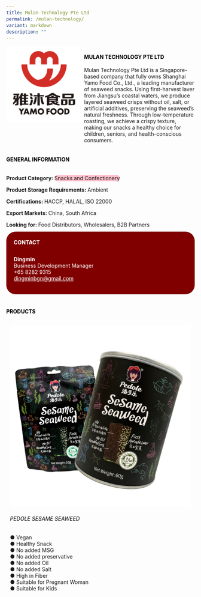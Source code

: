 ```yaml
---
title: Mulan Technology Pte Ltd
permalink: /mulan-technology/
variant: markdown
description: ""
---
```

<div class="flex-paragraph">
	<div style="display: flex; flex-wrap: wrap;" class="flex-container">
		<div style="flex: 1 1 40%; display: block;" class="card sgds">
			<img src="/images/Mulan%20Technology/mulan_technology_logo.png">
		</div>
		<div style="flex: 1 1 58%; display: block; margin-left: 3px" class="card-sgds">
			<h4 style="text-transform: uppercase; color: black;"><b>Mulan Technology Pte Ltd</b></h4>
			<p>Mulan Technology Pte Ltd is a Singapore-based company that fully owns Shanghai Yamo Food Co., Ltd., a leading manufacturer of seaweed snacks. Using first-harvest laver from Jiangsu’s coastal waters, we produce layered seaweed crisps without oil, salt, or artificial additives, preserving the seaweed’s natural freshness. Through low-temperature roasting, we achieve a crispy texture, making our snacks a healthy choice for children, seniors, and health-conscious consumers.</p>
		</div>
	</div>
</div>

<h4 style="text-transform: uppercase; color: black;">
	<b>General Information</b>
</h4>
<div style="display: flex; flex-wrap: wrap;" class="flex-container">
	<div style="flex: 1 1 65%; display: block; align-self: stretch" class="card sgds">
		<div class="flex-paragraph">
			<p>
				<b>Product Category: </b>
				<span style="background-color: pink; border-radius: 10px;">Snacks and Confectionery</span>
			</p>
			<p>
				<b>Product Storage Requirements: </b>Ambient
			</p>
			<p>
				<b>Certifications: </b>HACCP, HALAL, ISO 22000
			</p>
			<p>
				<b>Export Markets: </b>China, South Africa
			</p>
			<p style="margin-bottom: 10px;">
				<b>Looking for: </b>Food Distributors, Wholesalers, B2B Partners
			</p>
		</div>
	</div>
	<div style="flex: 1 1 35%; padding: 10px; display: block; background-color: maroon; border-radius: 25px; align-self: center;" class="card sgds">
		<h4 style="color: white; margin-top: 10px; margin-left: 10px;">CONTACT</h4>
		<div class="flex-paragraph">
			<p style="padding: 10px; color: white;">
				<b>Dingmin</b>
				<br>Business Development Manager<br>+65 8282 9315<br>
				<a style="color: white;" href="mailto:dingminbgn@gmail.com">dingminbgn@gmail.com</a>
			</p>
		</div>
	</div>
</div>
<br>
<h4 style="text-transform: uppercase; color: black;">
	<b>Products</b>
</h4>
<div style="display: flex; flex-wrap: wrap;">
	<div style="flex: 1 1 47%; margin: 10px; display: block;" class="card sgds">
		<div style="display: block;" class="flex-image">
			<img src="/images/Mulan%20Technology/mulan_technology_product_01.jpg">
		</div>
		<div class="flex-paragraph">
			<h6 style="text-transform: uppercase; color: black;">Pedole Sesame Seaweed</h6>
			<p>● Vegan<br>● Healthy Snack<br>● No added MSG<br>● No added preservative<br>● No added Oil<br>● No added Salt<br>● High in Fiber<br>● Suitable for Pregnant Woman<br>● Suitable for Kids</p>
		</div>
	</div>
</div>